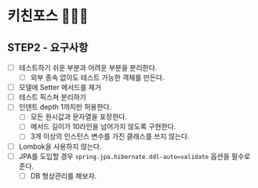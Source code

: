 # 키친포스 👩🏻‍🍳

## STEP2 - 요구사항

- [ ] 테스트하기 쉬운 부분과 어려운 부분을 분리한다.
  - [ ] 외부 종속 없이도 테스트 가능한 객체를 만든다.
- [ ] 모델에 Setter 메서드를 제거
- [ ] 테스트 픽스쳐 분리하기  
- [ ] 인덴트 depth 1까지만 허용한다.
  - [ ] 모든 원시값과 문자열을 포장한다.
  - [ ] 메서드 길이가 10라인을 넘어가지 않도록 구현한다.
  - [ ] 3개 이상의 인스턴스 변수를 가진 클래스를 쓰지 않는다.
- [ ] Lombok을 사용하지 않는다.
- [ ] JPA를 도입할 경우 `spring.jpa.hibernate.ddl-auto=validate` 옵션을 필수로 준다.
  - [ ] DB 형상관리를 해보자.
